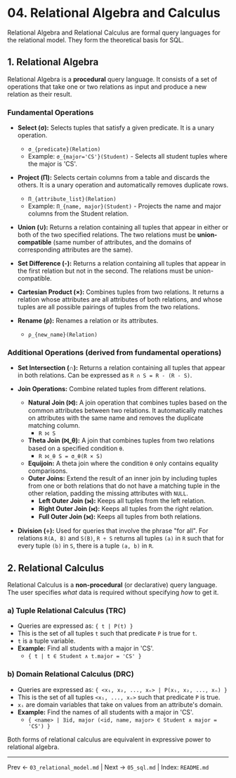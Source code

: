 # 04. Relational Algebra and Calculus

Relational Algebra and Relational Calculus are formal query languages for the relational model. They form the theoretical basis for SQL.

## 1. Relational Algebra
Relational Algebra is a **procedural** query language. It consists of a set of operations that take one or two relations as input and produce a new relation as their result.

### Fundamental Operations
- **Select (σ):** Selects tuples that satisfy a given predicate. It is a unary operation.
  - `σ_{predicate}(Relation)`
  - Example: `σ_{major='CS'}(Student)` - Selects all student tuples where the major is 'CS'.

- **Project (Π):** Selects certain columns from a table and discards the others. It is a unary operation and automatically removes duplicate rows.
  - `Π_{attribute_list}(Relation)`
  - Example: `Π_{name, major}(Student)` - Projects the name and major columns from the Student relation.

- **Union (∪):** Returns a relation containing all tuples that appear in either or both of the two specified relations. The two relations must be **union-compatible** (same number of attributes, and the domains of corresponding attributes are the same).

- **Set Difference (-):** Returns a relation containing all tuples that appear in the first relation but not in the second. The relations must be union-compatible.

- **Cartesian Product (×):** Combines tuples from two relations. It returns a relation whose attributes are all attributes of both relations, and whose tuples are all possible pairings of tuples from the two relations.

- **Rename (ρ):** Renames a relation or its attributes.
  - `ρ_{new_name}(Relation)`

### Additional Operations (derived from fundamental operations)
- **Set Intersection (∩):** Returns a relation containing all tuples that appear in both relations. Can be expressed as `R ∩ S = R - (R - S)`.

- **Join Operations:** Combine related tuples from different relations.
  - **Natural Join (⨝):** A join operation that combines tuples based on the common attributes between two relations. It automatically matches on attributes with the same name and removes the duplicate matching column.
    - `R ⨝ S`
  - **Theta Join (⨝_θ):** A join that combines tuples from two relations based on a specified condition `θ`.
    - `R ⨝_θ S = σ_θ(R × S)`
  - **Equijoin:** A theta join where the condition `θ` only contains equality comparisons.
  - **Outer Joins:** Extend the result of an inner join by including tuples from one or both relations that do not have a matching tuple in the other relation, padding the missing attributes with `NULL`.
    - **Left Outer Join (⟕):** Keeps all tuples from the left relation.
    - **Right Outer Join (⟖):** Keeps all tuples from the right relation.
    - **Full Outer Join (⟗):** Keeps all tuples from both relations.

- **Division (÷):** Used for queries that involve the phrase "for all". For relations `R(A, B)` and `S(B)`, `R ÷ S` returns all tuples `(a)` in `R` such that for every tuple `(b)` in `S`, there is a tuple `(a, b)` in `R`.

## 2. Relational Calculus
Relational Calculus is a **non-procedural** (or declarative) query language. The user specifies *what* data is required without specifying *how* to get it.

### a) Tuple Relational Calculus (TRC)
- Queries are expressed as: `{ t | P(t) }`
- This is the set of all tuples `t` such that predicate `P` is true for `t`.
- `t` is a tuple variable.
- **Example:** Find all students with a major in 'CS'.
  - `{ t | t ∈ Student ∧ t.major = 'CS' }`

### b) Domain Relational Calculus (DRC)
- Queries are expressed as: `{ <x₁, x₂, ..., xₙ> | P(x₁, x₂, ..., xₙ) }`
- This is the set of all tuples `<x₁, ..., xₙ>` such that predicate `P` is true.
- `xᵢ` are domain variables that take on values from an attribute's domain.
- **Example:** Find the names of all students with a major in 'CS'.
  - `{ <name> | ∃id, major (<id, name, major> ∈ Student ∧ major = 'CS') }`

Both forms of relational calculus are equivalent in expressive power to relational algebra.

---
Prev ← `03_relational_model.md` | Next → `05_sql.md` | Index: `README.md`
